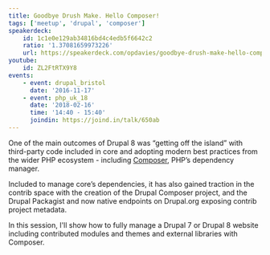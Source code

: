 ```yaml
---
title: Goodbye Drush Make. Hello Composer!
tags: ['meetup', 'drupal', 'composer']
speakerdeck:
    id: 1c1e0e129ab34816bd4c4edb5f6642c2
    ratio: '1.37081659973226'
    url: https://speakerdeck.com/opdavies/goodbye-drush-make-hello-composer
youtube:
    id: ZL2FtRTX9Y8
events:
    - event: drupal_bristol
      date: '2016-11-17'
    - event: php_uk_18
      date: '2018-02-16'
      time: '14:40 - 15:40'
      joindin: https://joind.in/talk/650ab
---
```

One of the main outcomes of Drupal 8 was “getting off the island” with third-party code included in core and adopting modern best practices from the wider PHP ecosystem - including [Composer][1], PHP’s dependency manager.

Included to manage core’s dependencies, it has also gained traction in the contrib space with the creation of the Drupal Composer project, and the Drupal Packagist and now native endpoints on Drupal.org exposing contrib project metadata.

In this session, I'll show how to fully manage a Drupal 7 or Drupal 8 website including contributed modules and themes and external libraries with Composer.

[1]: https://getcomposer.org

